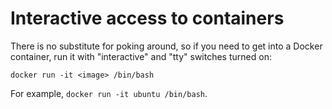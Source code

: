 # Interactive access to containers

There is no substitute for poking around, so if you need to get into a Docker container, run it with "interactive" and "tty" switches turned on:

```
docker run -it <image> /bin/bash
```

For example, `docker run -it ubuntu /bin/bash`.

